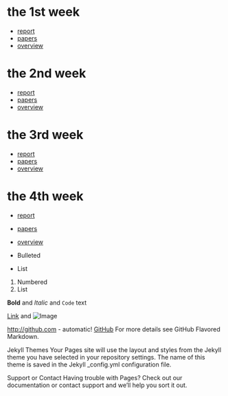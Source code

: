 # the 1st week
- [report](url)
- [papers](url)
- [overview]()
# the 2nd week
- [report](url)
- [papers](url)
- [overview]()
# the 3rd week
- [report](url)
- [papers](url)
- [overview]()
# the 4th week
- [report](url)
- [papers](url)
- [overview]()


- Bulleted
- List

1. Numbered
2. List

**Bold** and _Italic_ and `Code` text

[Link](url) and ![Image](src)



http://github.com - automatic!
[GitHub](http://github.com)
For more details see GitHub Flavored Markdown.

Jekyll Themes
Your Pages site will use the layout and styles from the Jekyll theme you have selected in your repository settings. The name of this theme is saved in the Jekyll _config.yml configuration file.

Support or Contact
Having trouble with Pages? Check out our documentation or contact support and we’ll help you sort it out.
